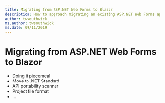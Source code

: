 ```yaml
---
title: Migrating from ASP.NET Web Forms to Blazor
description: How to approach migrating an existing ASP.NET Web Forms app to Blazor
author: twsouthwick
ms.author: twsouthwick
ms.date: 09/11/2019
---
```


# Migrating from ASP.NET Web Forms to Blazor

- Doing it piecemeal
- Move to .NET Standard
- API portability scanner
- Project file format
- ...